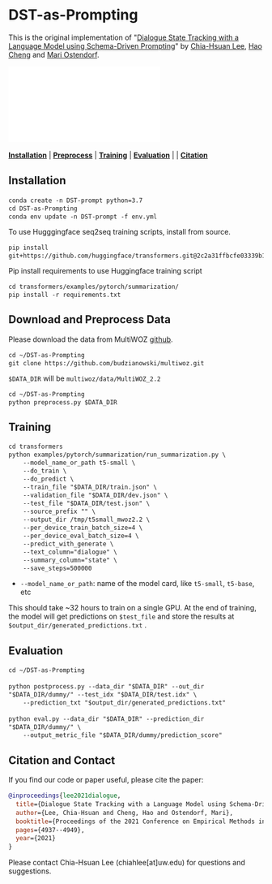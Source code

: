 # DST-as-Prompting

This is the original implementation of "[Dialogue State Tracking with a Language Model using Schema-Driven Prompting](https://aclanthology.org/2021.emnlp-main.404/)" by [Chia-Hsuan Lee](https://chiahsuan156.github.io/), [Hao Cheng](https://sites.google.com/site/hcheng2site) and [Mari Ostendorf](https://people.ece.uw.edu/ostendorf/).

![task_overview](dst_system.pdf)

[**Installation**](#Installation) | [**Preprocess**](#Download-and-Preprocess-Data) | [**Training**](#Training) | [**Evaluation**](#Evaluation) | | [**Citation**](#Citation-and-Contact)

## Installation

```
conda create -n DST-prompt python=3.7
cd DST-as-Prompting
conda env update -n DST-prompt -f env.yml
```

To use Hugggingface seq2seq training scripts, install from source. 
```
pip install git+https://github.com/huggingface/transformers.git@2c2a31ffbcfe03339b1721348781aac4fc05bc5e
```

Pip install requirements to use Huggingface training script
```
cd transformers/examples/pytorch/summarization/
pip install -r requirements.txt
```

## Download and Preprocess Data
Please download the data from MultiWOZ [github](https://github.com/budzianowski/multiwoz). 

```
cd ~/DST-as-Prompting
git clone https://github.com/budzianowski/multiwoz.git
```

`$DATA_DIR` will be `multiwoz/data/MultiWOZ_2.2`

```
cd ~/DST-as-Prompting
python preprocess.py $DATA_DIR
```

## Training

```
cd transformers
python examples/pytorch/summarization/run_summarization.py \
    --model_name_or_path t5-small \
    --do_train \
    --do_predict \
    --train_file "$DATA_DIR/train.json" \
    --validation_file "$DATA_DIR/dev.json" \
    --test_file "$DATA_DIR/test.json" \
    --source_prefix "" \
    --output_dir /tmp/t5small_mwoz2.2 \
    --per_device_train_batch_size=4 \
    --per_device_eval_batch_size=4 \
    --predict_with_generate \
    --text_column="dialogue" \
    --summary_column="state" \
    --save_steps=500000
```

- `--model_name_or_path`: name of the model card, like `t5-small`, `t5-base`, etc

This should take ~32 hours to train on a single GPU. 
At the end of training, the model will get predictions on `$test_file` and store the results at `$output_dir/generated_predictions.txt` .

## Evaluation

```
cd ~/DST-as-Prompting

python postprocess.py --data_dir "$DATA_DIR" --out_dir "$DATA_DIR/dummy/" --test_idx "$DATA_DIR/test.idx" \
    --prediction_txt "$output_dir/generated_predictions.txt"

python eval.py --data_dir "$DATA_DIR" --prediction_dir "$DATA_DIR/dummy/" \
    --output_metric_file "$DATA_DIR/dummy/prediction_score"
```

## Citation and Contact

If you find our code or paper useful, please cite the paper:
```bib
@inproceedings{lee2021dialogue,
  title={Dialogue State Tracking with a Language Model using Schema-Driven Prompting},
  author={Lee, Chia-Hsuan and Cheng, Hao and Ostendorf, Mari},
  booktitle={Proceedings of the 2021 Conference on Empirical Methods in Natural Language Processing},
  pages={4937--4949},
  year={2021}
}
```

Please contact Chia-Hsuan Lee (chiahlee[at]uw.edu) for questions and suggestions.

